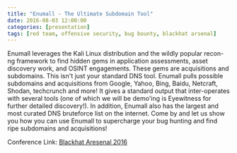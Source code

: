 ```yaml
---
title: "Enumall - The Ultimate Subdomain Tool"
date: 2016-08-03 12:00:00
categories: [presentation]
tags: [red team, offensive security, bug bounty, blackhat arsenal]
---
```


Enumall leverages the Kali Linux distribution and the wildly popular recon-ng framework to find hidden gems in application assessments, asset discovery work, and OSINT engagements. These gems are acquisitions and subdomains. This isn't just your standard DNS tool. Enumall pulls possible subdomains and acquisitions from Google, Yahoo, Bing, Baidu, Netcraft, Shodan, techcrunch and more! It gives a standard output that inter-operates with several tools (one of which we will be demo'ing is Eyewitness for further detailed discovery!). In addition, Enumall also has the largest and most curated DNS bruteforce list on the internet. Come by and let us show you how you can use Enumall to supercharge your bug hunting and find ripe subdomains and acquisitions!

Conference Link: [Blackhat Aresenal 2016](https://www.blackhat.com/us-16/arsenal.html#enumall-the-ultimate-subdomain-tool)
